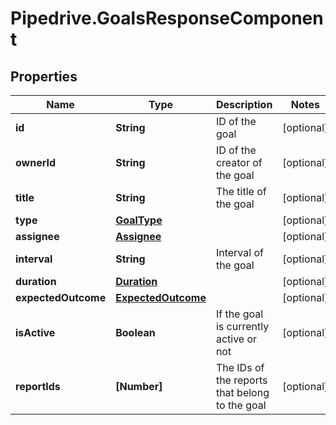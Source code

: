# Pipedrive.GoalsResponseComponent

## Properties

Name | Type | Description | Notes
------------ | ------------- | ------------- | -------------
**id** | **String** | ID of the goal | [optional] 
**ownerId** | **String** | ID of the creator of the goal | [optional] 
**title** | **String** | The title of the goal | [optional] 
**type** | [**GoalType**](GoalType.md) |  | [optional] 
**assignee** | [**Assignee**](Assignee.md) |  | [optional] 
**interval** | **String** | Interval of the goal | [optional] 
**duration** | [**Duration**](Duration.md) |  | [optional] 
**expectedOutcome** | [**ExpectedOutcome**](ExpectedOutcome.md) |  | [optional] 
**isActive** | **Boolean** | If the goal is currently active or not | [optional] 
**reportIds** | **[Number]** | The IDs of the reports that belong to the goal | [optional] 


